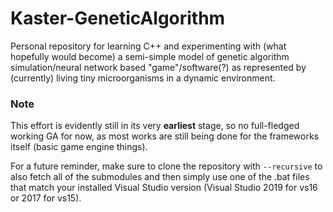 # Kaster-GeneticAlgorithm
Personal repository for learning C++ and experimenting with (what hopefully would become) a semi-simple model of genetic algorithm simulation/neural network based "game"/software(?) as represented by (currently) living tiny microorganisms in a dynamic environment.

### Note
This effort is evidently still in its very **earliest** stage, so no full-fledged working GA for now, as most works are still being done for the frameworks itself (basic game engine things).

For a future reminder, make sure to clone the repository with `--recursive` to also fetch all of the submodules and then simply use one of the .bat files that match your installed Visual Studio version (Visual Studio 2019 for vs16 or 2017 for vs15).
